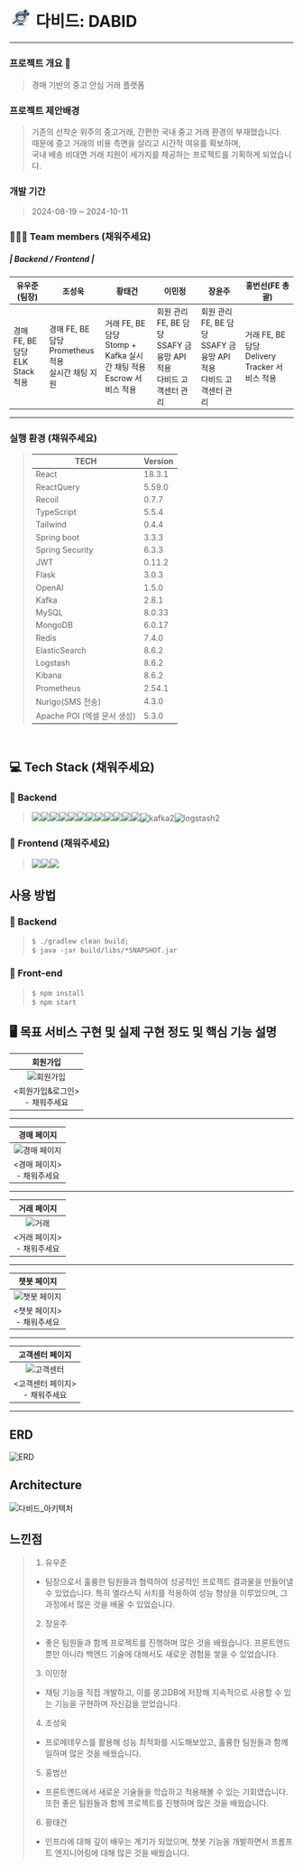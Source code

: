 <h1>
<img src='./frontend/src/assets/about/main-bg.png' width="40" height="auto"/> 다비드: DABID</h1>
<hr>

### 프로젝트 개요 🎥
> 경매 기반의 중고 안심 거래 플랫폼

### 프로젝트 제안배경
> 기존의 선착순 위주의 중고거래, 간편한 국내 중고 거래 환경의 부재했습니다.<br/>때문에 중고 거래의 비용 측면을 살리고 시간적 여유를 확보하며, <br/> 국내 배송 비대면 거래 지원이 세가지를 제공하는 프로젝트를 기획하게 되었습니다.
### 개발 기간
> 2024-08-19 ~ 2024-10-11

### 🧑‍🤝‍🧑 Team members (채워주세요)
##### |  Backend  / Frontend |<br/>
|   유우준(팀장)   |   조성욱   |   황태건   |   이민정   |   장윤주   |   홍번선(FE 총괄)   |
| --------- | ---------| ---------| ---------| ---------| ---------|
|경매 FE, BE 담당<br/>ELK Stack 적용|경매 FE, BE 담당<br/>Prometheus 적용<br/>실시간 채팅 지원|거래 FE, BE 담당<br/>Stomp + Kafka 실시간 채팅 적용<br/>Escrow 서비스 적용|회원 관리 FE, BE 담당<br/>SSAFY 금융망 API 적용<br/>다비드 고객센터 관리|회원 관리 FE, BE 담당<br/>SSAFY 금융망 API 적용<br/>다비드 고객센터 관리|거래 FE, BE 담당<br/>Delivery Tracker 서비스 적용| 
<hr>

### 실행 환경 (채워주세요)
> | TECH                        | Version |
> | --------------------------- | ------- |
> | React                       | 18.3.1  |
> | ReactQuery                  | 5.59.0  |
> | Recoil                      | 0.7.7   |
> | TypeScript                  | 5.5.4   |
> | Tailwind                    | 0.4.4   |
> | Spring boot                 | 3.3.3   |
> | Spring Security             | 6.3.3   |
> | JWT                         | 0.11.2  |
> | Flask                       | 3.0.3   |
> | OpenAI                      | 1.5.0   |
> | Kafka                       | 2.8.1   |
> | MySQL                       | 8.0.33  |
> | MongoDB                     | 6.0.17  |
> | Redis                       | 7.4.0   |
> | ElasticSearch               | 8.6.2   |
> | Logstash                    | 8.6.2   |
> | Kibana                      | 8.6.2   |
> | Prometheus                  | 2.54.1  |
> | Nurigo(SMS 전송)            | 4.3.0   |
> | Apache POI (엑셀 문서 생성) | 5.3.0   |


</br>

## 💻 Tech Stack (채워주세요)
### 🔐 Backend
><img src="https://img.shields.io/badge/java-007396?style=for-the-badge&logo=java&logoColor=white"><img src="https://img.shields.io/badge/mysql-4479A1?style=for-the-badge&logo=mysql&logoColor=white"><img src="https://img.shields.io/badge/mongoDB-47A248?style=for-the-badge&logo=MongoDB&logoColor=white"><img src="https://img.shields.io/badge/spring-6DB33F?style=for-the-badge&logo=spring&logoColor=white"><img src="https://img.shields.io/badge/amazonaws-232F3E?style=for-the-badge&logo=amazonaws&logoColor=white"><img src="https://img.shields.io/badge/Prometheus-E6522C?style=for-the-badge&logo=Prometheus&logoColor=white"><img src="https://img.shields.io/badge/Elastic_Search-005571?style=for-the-badge&logo=elasticsearch&logoColor=white"><img src="https://img.shields.io/badge/grafana-%23F46800.svg?style=for-the-badge&logo=grafana&logoColor=white"><img src="https://img.shields.io/badge/redis-%23DD0031.svg?&style=for-the-badge&logo=redis&logoColor=white"><img src="https://img.shields.io/badge/Flask-000000?style=for-the-badge&logo=flask&logoColor=white"><img src="https://img.shields.io/badge/docker-%230db7ed.svg?style=for-the-badge&logo=docker&logoColor=white"><img src = "https://img.shields.io/badge/Kibana-005571?style=for-the-badge&logo=Kibana&logoColor=white">![kafka2](/uploads/46dd938aaa0854bf08bca554b4f8c100/kafka2.png)![logstash2](/uploads/74ec7a01429cebcb86c15314d7f5167c/logstash2.png)


### 🌅 Frontend (채워주세요)
>   <img src="	https://img.shields.io/badge/TypeScript-007ACC?style=for-the-badge&logo=typescript&logoColor=white"><img src="https://img.shields.io/badge/react-61DAFB?style=for-the-badge&logo=react&logoColor=black"><img src="https://img.shields.io/badge/Tailwind_CSS-38B2AC?style=for-the-badge&logo=tailwind-css&logoColor=white">  

## 사용 방법
### 🔐 Backend
> ```
> $ ./gradlew clean build;
> $ java -jar build/libs/*SNAPSHOT.jar
> ```
### 🌅 Front-end
> ```
> $ npm install
> $ npm start
> ```


## 🖥️ 목표 서비스 구현 및 실제 구현 정도 및 핵심 기능 설명

|회원가입|
| :---: |
|![회원가입](/uploads/7ccd4ab03c6e5a2d935b585fa4ca686b/image.png)|
|<회원가입&로그인> <br/> - 채워주세요 |
<hr>

|경매 페이지|
| :---: |
|![경매 페이지](/uploads/be6867a301c2accf23a69a99ccb114a9/image.png)|
| <경매 페이지> <br/> - 채워주세요 |
<hr>

|거래 페이지|
| :---: |
|![거래](/uploads/3d23ab5f2d683e7752e877c7f5d80a5a/image.png)|
| <거래 페이지> <br/> - 채워주세요 |
<hr>

|챗봇 페이지|
| :---: |
|![챗봇 페이지](/uploads/ee800f16c08585c820e3dea4e083ab27/image.png)|
| <챗봇 페이지> <br/> - 채워주세요 |
<hr>

|고객센터 페이지|
| :---: |
|![고객센터](/uploads/a50eae90bcb5aa1054ffe8751c3a8f04/image.png)|
| <고객센터 페이지> <br/> - 채워주세요 |
<hr>

## ERD
![ERD](/uploads/08be40f73be526c97b704b45f03eaa53/image.png)

## Architecture
![다비드_아키텍처](/uploads/a384d1722bb6cae4490fcbf55390d71f/다비드_아키텍처_찐찐찐찐.png)



## 느낀점
> 1. 유우준
> - 팀장으로서 훌륭한 팀원들과 협력하여 성공적인 프로젝트 결과물을 만들어낼 수 있었습니다. 특히 엘라스틱 서치를 적용하여 성능 향상을 이루었으며, 그 과정에서 많은 것을 배울 수 있었습니다.
> 2. 장윤주
> - 좋은 팀원들과 함께 프로젝트를 진행하며 많은 것을 배웠습니다. 프론트엔드뿐만 아니라 백엔드 기술에 대해서도 새로운 경험을 쌓을 수 있었습니다.
> 3. 이민정
> - 채팅 기능을 직접 개발하고, 이를 몽고DB에 저장해 지속적으로 사용할 수 있는 기능을 구현하며 자신감을 얻었습니다.
> 4. 조성욱
> - 프로메테우스를 활용해 성능 최적화를 시도해보았고, 훌륭한 팀원들과 함께 일하며 많은 것을 배웠습니다.
> 5. 홍범선
> - 프론트엔드에서 새로운 기술들을 학습하고 적용해볼 수 있는 기회였습니다. 또한 좋은 팀원들과 함께 프로젝트를 진행하며 많은 것을 배웠습니다.
> 6. 황태건
> - 인프라에 대해 깊이 배우는 계기가 되었으며, 챗봇 기능을 개발하면서 프롬프트 엔지니어링에 대해 많은 것을 배웠습니다.
